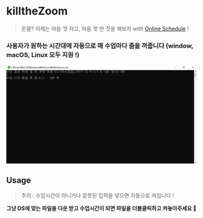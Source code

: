 # killtheZoom
> 온클? 이제는 마음 껏 자고, 마음 껏 딴 짓을 해보자 with [Online Schedule](https://coupy.dev/projects/online-schedule/) !

### 사용자가 원하는 시간대에 자동으로 매 수업마다 줌을 꺼줍니다 (window, macOS, Linux 모두 지원 !)
![iamge](resource/killtheZoom.png)

## Usage
> 주의 : 수업시간이 아니거나 잘못된 입력을 넣으면 자동으로 꺼집니다 !

**그냥 OS에 맞는 파일을 다운 받고 수업시간이 되면 파일을 더블클릭하고 켜놓아주세요 💨**
